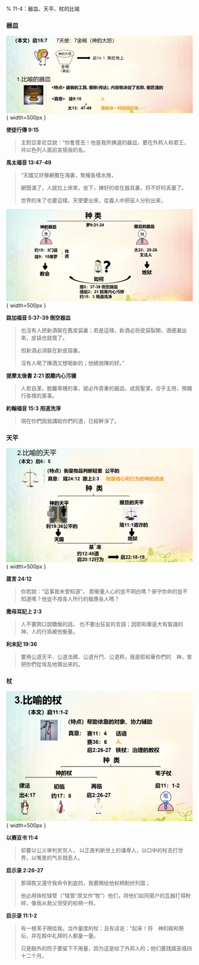 % 11-4：器皿、天平、杖的比喻

### 器皿

![器皿的比喻](../../../docs/WikiImage/image_2024-11-04-08-54-07.png){ width=500px }

__使徒行傳 9:15__

> 主對亞拿尼亞說：“你隻管去！他是我所揀選的器皿，要在外邦人和君王，并以色列人面前宣揚我的名。

__馬太福音 13:47-49__

> “天國又好像網撒在海裏，聚攏各樣水族，
>
> 網既滿了，人就拉上岸來，坐下，揀好的收在器具裏，将不好的丢棄了。
>
> 世界的末了也要這樣。天使要出來，從義人中把惡人分别出來，

![器皿種類](../../../docs/WikiImage/image_2024-11-04-09-18-26.png){ width=500px }

__路加福音 5:37-39 倒空器皿__

> 也沒有人把新酒裝在舊皮袋裏；若是這樣，新酒必将皮袋裂開，酒便漏出來，皮袋也就壞了。
>
> 但新酒必須裝在新皮袋裏。
>
> 沒有人喝了陳酒又想喝新的；他總說陳的好。”

__提摩太後書 2:21 脫離内心污穢__

> 人若自潔，脫離卑賤的事，就必作貴重的器皿，成爲聖潔，合乎主用，預備行各樣的善事。

__約翰福音 15:3 用道洗淨__

> 現在你們因我講給你們的道，已經幹淨了。

### 天平

![比喻的天平](../../../docs/WikiImage/image_2024-11-05-09-02-53.png){ width=500px }

__箴言 24:12__

> 你若說：“這事我未曾知道”， 那衡量人心的豈不明白嗎？保守你命的豈不知道嗎？他豈不按各人所行的報應各人嗎？

__撒母耳記上 2:3__

> 人不要誇口說驕傲的話， 也不要出狂妄的言語；因耶和華是大有智識的　神，人的行爲被他衡量。

__利未記 19:36__

> 要用公道天平、公道法碼、公道升鬥、公道秤。我是耶和華你們的　神，曾把你們從埃及地領出來的。

### 杖

![比喻的杖](../../../docs/WikiImage/image_2024-11-05-09-25-38.png){ width=500px }

__以赛亚书 11:4__

> 却要以公义审判贫穷人， 以正直判断世上的谦卑人，以口中的杖击打世界，以嘴里的气杀戮恶人。

__启示录 2:26-27__

> 那得胜又遵守我命令到底的，我要赐给他权柄制伏列国；
>
> 他必用铁杖辖管（“辖管”原文作“牧”）他们，将他们如同窑户的瓦器打得粉碎，像我从我父领受的权柄一样。

__启示录 11:1-2__

> 有一根苇子赐给我，当作量度的杖；且有话说：“起来！将　神的殿和祭坛，并在殿中礼拜的人都量一量。
>
> 只是殿外的院子要留下不用量，因为这是给了外邦人的；他们要践踏圣城四十二个月。
